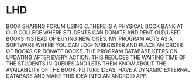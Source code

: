 # LHD
BOOK SHARING FORUM USING C.THERE IS A PHYSICAL BOOK BANK AT OUR COLLEGE WHERE STUDENTS CAN DONATE AND RENT OLD/USED BOOKS INSTEAD OF BUYING NEW ONES. MY PROGRAM ACTS AS A SOFTWARE WHERE YOU CAN LOG-IN/REGISTER AND PLACE AN ORDER OF BOOKS OR DONATE BOOKS. THE PROGRAM DATABASE KEEPS ON UPDATING AFTER EVERY ACTION. THIS REDUCES THE WAITING TIME OF THE STUDENTS IN QUEUES AND LETS THEM KNOW ABOUT THE AVAILABILITY OF THE BOOK. FUTURE IDEAS: HAVE A DYNAMIC EXTERNAL DATABASE AND MAKE THIS IDEA INTO AN ANDROID APP.
